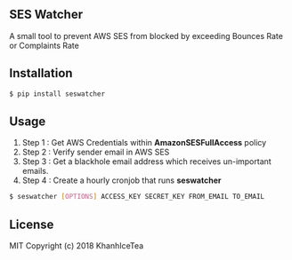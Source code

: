 ## SES Watcher

A small tool to prevent AWS SES from blocked by exceeding Bounces Rate or Complaints Rate

## Installation

```bash
$ pip install seswatcher
```

## Usage

1. Step 1 : Get AWS Credentials within **AmazonSESFullAccess** policy
2. Step 2 : Verify sender email in AWS SES
3. Step 3 : Get a blackhole email address which receives un-important emails.
4. Step 4 : Create a hourly cronjob that runs **seswatcher**

```bash
$ seswatcher [OPTIONS] ACCESS_KEY SECRET_KEY FROM_EMAIL TO_EMAIL
```

## License

MIT Copyright (c) 2018 KhanhIceTea
